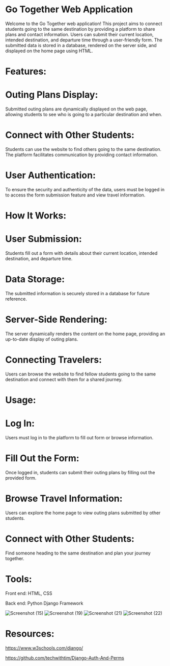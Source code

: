# Go Together Web Application
Welcome to the Go Together web application! This project aims to connect students going to the same destination by providing a platform to share plans and contact information. Users can submit their current location, intended destination, and departure time through a user-friendly form. The submitted data is stored in a database, rendered on the server side, and displayed on the home page using HTML.

# Features:

# Outing Plans Display:

Submitted outing plans are dynamically displayed on the web page, allowing students to see who is going to a particular destination and when.

# Connect with Other Students:

Students can use the website to find others going to the same destination. The platform facilitates communication by providing contact information.

# User Authentication:

To ensure the security and authenticity of the data, users must be logged in to access the form submission feature and view travel information.

# How It Works:

# User Submission:

Students fill out a form with details about their current location, intended destination, and departure time.

# Data Storage:

The submitted information is securely stored in a database for future reference.

# Server-Side Rendering:

The server dynamically renders the content on the home page, providing an up-to-date display of outing plans.

# Connecting Travelers:

Users can browse the website to find fellow students going to the same destination and connect with them for a shared journey.

# Usage:

# Log In:

Users must log in to the platform to fill out form or browse information.

# Fill Out the Form:

Once logged in, students can submit their outing plans by filling out the provided form.

# Browse Travel Information:

Users can explore the home page to view outing plans submitted by other students.

# Connect with Other Students:

Find someone heading to the same destination and plan your journey together.

# Tools:

Front end: HTML, CSS

Back end: Python Django Framework

![Screenshot (15)](https://github.com/Ifethecoder/gotogether/assets/103268343/65b5e311-7b00-4353-9059-5f384088d8f7)
![Screenshot (19)](https://github.com/Ifethecoder/gotogether/assets/103268343/0b41d9c4-9fc1-4aaf-8afa-b79d6bbda527)
![Screenshot (21)](https://github.com/Ifethecoder/gotogether/assets/103268343/9cfa007d-f0d0-4784-8120-d65b0b034c54)
![Screenshot (22)](https://github.com/Ifethecoder/gotogether/assets/103268343/49217008-b295-4bba-a9f8-80c19c550889)

# Resources:
https://www.w3schools.com/django/

https://github.com/techwithtim/Django-Auth-And-Perms
